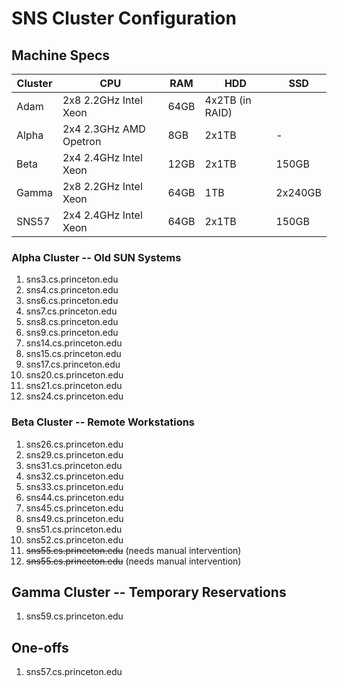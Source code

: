 # SNS Cluster Configuration

## Machine Specs

| Cluster | CPU                    | RAM  | HDD   | SSD     |
|---------|------------------------|------|-------------|---------|
| Adam    | 2x8 2.2GHz Intel Xeon  | 64GB | 4x2TB (in RAID) |         |
| Alpha   | 2x4 2.3GHz AMD Opetron | 8GB  | 2x1TB | -       |
| Beta    | 2x4 2.4GHz Intel Xeon  | 12GB | 2x1TB | 150GB   |
| Gamma   | 2x8 2.2GHz Intel Xeon  | 64GB | 1TB   | 2x240GB |
| SNS57   | 2x4 2.4GHz Intel Xeon  | 64GB | 2x1TB | 150GB   |


### Alpha Cluster -- Old SUN Systems

1. sns3.cs.princeton.edu
2. sns4.cs.princeton.edu
3. sns6.cs.princeton.edu
4. sns7.cs.princeton.edu
5. sns8.cs.princeton.edu
6. sns9.cs.princeton.edu
7. sns14.cs.princeton.edu
7. sns15.cs.princeton.edu
8. sns17.cs.princeton.edu
9. sns20.cs.princeton.edu
10. sns21.cs.princeton.edu
11. sns24.cs.princeton.edu

### Beta Cluster -- Remote Workstations

1. sns26.cs.princeton.edu
2. sns29.cs.princeton.edu
3. sns31.cs.princeton.edu
4. sns32.cs.princeton.edu
5. sns33.cs.princeton.edu
6. sns44.cs.princeton.edu
6. sns45.cs.princeton.edu
8. sns49.cs.princeton.edu
9. sns51.cs.princeton.edu
10. sns52.cs.princeton.edu
11. ~~sns55.cs.princeton.edu~~ (needs manual intervention)
12. ~~sns55.cs.princeton.edu~~ (needs manual intervention)

## Gamma Cluster -- Temporary Reservations

1. sns59.cs.princeton.edu

## One-offs

1. sns57.cs.princeton.edu
